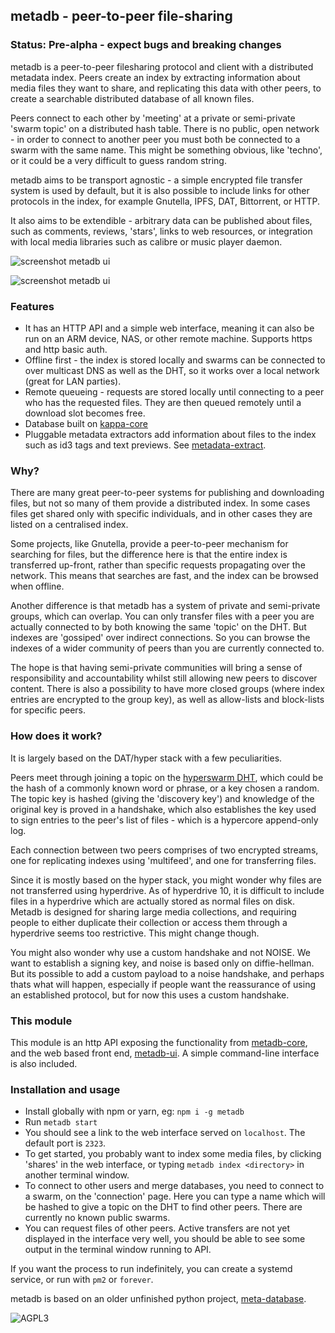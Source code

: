 ## metadb - peer-to-peer file-sharing

### Status: Pre-alpha - expect bugs and breaking changes

metadb is a peer-to-peer filesharing protocol and client with a distributed metadata index. Peers create an index by extracting information about media files they want to share, and replicating this data with other peers, to create a searchable distributed database of all known files.

Peers connect to each other by 'meeting' at a private or semi-private 'swarm topic' on a distributed hash table.
There is no public, open network - in order to connect to another peer you must both be connected to a swarm with the same name. This might be something obvious, like 'techno', or it could be a very difficult to guess random string.

metadb aims to be transport agnostic - a simple encrypted file transfer system is used by default, but it is also possible to include links for other protocols in the index, for example Gnutella, IPFS, DAT, Bittorrent, or HTTP. 

It also aims to be extendible - arbitrary data can be published about files, such as comments, reviews, 'stars', links to web resources, or integration with local media libraries such as calibre or music player daemon.

![screenshot metadb ui](http://ameba.ehion.com/download/metadb-screenshot1u.png)

![screenshot metadb ui](http://ameba.ehion.com/download/metadb-screenshot2u.png)

### Features

- It has an HTTP API and a simple web interface, meaning it can also be run on an ARM device, NAS, or other remote machine. Supports https and http basic auth.
- Offline first - the index is stored locally and swarms can be connected to over multicast DNS as well as the DHT, so it works over a local network (great for LAN parties).
- Remote queueing - requests are stored locally until connecting to a peer who has the requested files. They are then queued remotely until a download slot becomes free.
- Database built on [kappa-core](https://github.com/kappa-db/kappa-core)
- Pluggable metadata extractors add information about files to the index such as id3 tags and text previews. See [metadata-extract](https://github.com/ameba23/metadata-extract).

### Why?

There are many great peer-to-peer systems for publishing and downloading files, but not so many of them provide a distributed index. In some cases files get shared only with specific individuals, and in other cases they are listed on a centralised index.

Some projects, like Gnutella, provide a peer-to-peer mechanism for searching for files, but the difference here is that the entire index is transferred up-front, rather than specific requests propagating over the network.  This means that searches are fast, and the index can be browsed when offline.

Another difference is that metadb has a system of private and semi-private groups, which can overlap. You can only transfer files with a peer you are actually connected to by both knowing the same 'topic' on the DHT. But indexes are 'gossiped' over indirect connections. So you can browse the indexes of a wider community of peers than you are currently connected to.

The hope is that having semi-private communities will bring a sense of responsibility and accountability whilst still allowing new peers to discover content. There is also a possibility to have more closed groups (where index entries are encrypted to the group key), as well as allow-lists and block-lists for specific peers.

### How does it work?

It is largely based on the DAT/hyper stack with a few peculiarities.

Peers meet through joining a topic on the [hyperswarm DHT](https://github.com/hyperswarm), which could be the hash of a commonly known word or phrase, or a key chosen a random.  The topic key is hashed (giving the 'discovery key') and knowledge of the original key is proved in a handshake, which also establishes the key used to sign entries to the peer's list of files - which is a hypercore append-only log.

Each connection between two peers comprises of two encrypted streams, one for replicating indexes using 'multifeed',  and one for transferring files.

Since it is mostly based on the hyper stack, you might wonder why files are not transferred using hyperdrive.  As of hyperdrive 10, it is difficult to include files in a hyperdrive which are actually stored as normal files on disk.  Metadb is designed for sharing large media collections, and requiring people to either duplicate their collection or access them through a hyperdrive seems too restrictive. This might change though.

You might also wonder why use a custom handshake and not NOISE. We want to establish a signing key, and noise is based only on diffie-hellman. But its possible to add a custom payload to a noise handshake, and perhaps thats what will happen, especially if people want the reassurance of using an established protocol, but for now this uses a custom handshake.

### This module

This module is an http API exposing the functionality from [metadb-core](https://github.com/ameba23/metadb-core), and the web based front end, [metadb-ui](https://github.com/ameba23/metadb-ui). A simple command-line interface is also included.

### Installation and usage

- Install globally with npm or yarn, eg: `npm i -g metadb`
- Run `metadb start`
- You should see a link to the web interface served on `localhost`. The default port is `2323`.
- To get started, you probably want to index some media files, by clicking 'shares' in the web interface, or typing `metadb index <directory>` in another terminal window.
- To connect to other users and merge databases, you need to connect to a swarm, on the 'connection' page.
Here you can type a name which will be hashed to give a topic on the DHT to find other peers.  There are currently no known public swarms.
- You can request files of other peers. Active transfers are not yet displayed in the interface very well, you should be able to see some output in the terminal window running to API.

If you want the process to run indefinitely, you can create a systemd service, or run with `pm2` or `forever`. 

metadb is based on an older unfinished python project, [meta-database](https://github.com/ameba23/meta-database). 

![AGPL3](https://www.gnu.org/graphics/agplv3-with-text-162x68.png)
